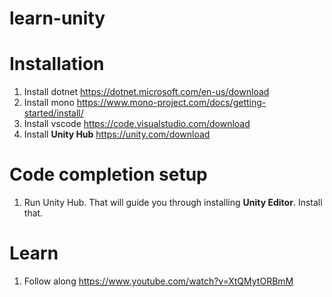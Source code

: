 # learn-unity

# Installation
1. Install dotnet https://dotnet.microsoft.com/en-us/download
2. Install mono https://www.mono-project.com/docs/getting-started/install/
3. Install vscode https://code.visualstudio.com/download
4. Install **Unity Hub** https://unity.com/download

# Code completion setup
1. Run Unity Hub. That will guide you through installing **Unity Editor**. Install that.

# Learn
1. Follow along https://www.youtube.com/watch?v=XtQMytORBmM
